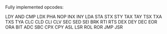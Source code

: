 
Fully implemented opcodes:

LDY
AND
CMP
LDX
PHA
NOP
INX
INY
LDA
STA
STX
STY
TAX
TAY
TSX
TXA
TXS
TYA
CLC
CLD
CLI
CLV
SEC
SED
SEI
BRK
RTI
RTS
DEX
DEY
DEC
EOR
ORA
BIT
ADC
SBC
CPX
CPY
ASL
LSR
ROL
ROR
JMP
JSR